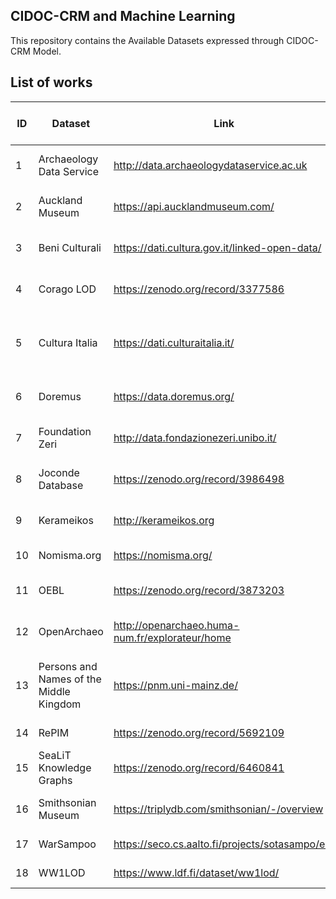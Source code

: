 ## CIDOC-CRM and Machine Learning

This repository contains the Available Datasets expressed through CIDOC-CRM Model.


## List of works

| ID  | Dataset | Link | Domain | Triples |SPARQL Endpoint/ API | Data Dump |
|---|---|---|---|---|---|---|
| 1 | Archaeology Data Service| http://data.archaeologydataservice.ac.uk | Heritage Data of United Kingdom | 1,559,912 | ✓ | |
2|Auckland Museum|https://api.aucklandmuseum.com/|Auckland Museum, New Zealand|>10,000,000|✓|
3|Beni Culturali |https://dati.cultura.gov.it/linked-open-data/|Cultural Institutions in Italy|755,702,389|✓|✓
4|Corago LOD |https://zenodo.org/record/3377586|Italian Opera,1600 to 1900|22,399,698||✓
5|Cultura Italia|https://dati.culturaitalia.it/|Italian Painting, Painters, Sounds and Videos|41,901,551|✓|
6| Doremus |https://data.doremus.org/|World Classical Music|91,093,377|✓|
7|Foundation Zeri |http://data.fondazionezeri.unibo.it/|Photography and Italian Painters|11,827,416|✓|✓
8|Joconde Database|https://zenodo.org/record/3986498|French cultural heritage|~11,000,000||✓
9| Kerameikos|http://kerameikos.org|Ceramics of Ancient Greece|289,590|✓ |✓
10|Nomisma.org|https://nomisma.org/|Numismatic concepts |9,933,870|✓|✓
11|OEBL|https://zenodo.org/record/3873203|Austrian Biographical Dictionary|~600,000||✓
12| OpenArchaeo |http://openarchaeo.huma-num.fr/explorateur/home|Platform for archaeological data|1,548,827|✓|
13| Persons and Names of the Middle Kingdom|https://pnm.uni-mainz.de/ | Egyptian Middle Kingdom Persons and Names|1,490,284|✓|
14|RePIM |https://zenodo.org/record/5692109|Italian Music, 1500-1700|4,427,647||✓
15| SeaLiT Knowledge Graphs | https://zenodo.org/record/6460841 | Maritime History, 1850s-1920s | ~18,500,000 | | ✓
16|Smithsonian Museum|https://triplydb.com/smithsonian/-/overview|Smithsonian American Art Museum|2,802,768|✓|✓
17| WarSampoo  |https://seco.cs.aalto.fi/projects/sotasampo/en/|Finnish World War II|14,322,426|✓|✓
18| WW1LOD  |https://www.ldf.fi/dataset/ww1lod/|Finnish World War I|47,616|✓|✓
